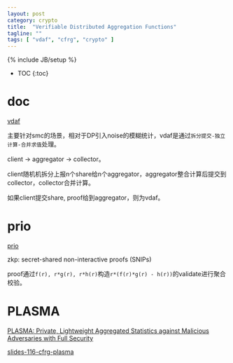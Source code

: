```yaml
---
layout: post
category: crypto
title:  "Verifiable Distributed Aggregation Functions"
tagline: ""
tags: [ "vdaf", "cfrg", "crypto" ] 
---
```

{% include JB/setup %}

* TOC
{:toc}

# doc

[vdaf](https://datatracker.ietf.org/doc/draft-irtf-cfrg-vdaf/)

主要针对smc的场景，相对于DP引入noise的模糊统计，vdaf是通过`拆分提交-独立计算-合并求值`处理。

client -> aggregator -> collector。

client随机机拆分上报n个share给n个aggregator，aggregator整合计算后提交到collector，collector合并计算。

如果client提交share, proof给到aggregator，则为vdaf。

# prio

[prio](https://crypto.stanford.edu/prio/)

zkp: secret-shared non-interactive proofs (SNIPs)

proof通过`f(r), r*g(r), r*h(r)`构造`r*(f(r)*g(r) - h(r))`的validate进行聚合校验。

# PLASMA

[PLASMA: Private, Lightweight Aggregated Statistics against Malicious Adversaries with Full Security](https://eprint.iacr.org/2023/80)

[slides-116-cfrg-plasma](https://datatracker.ietf.org/meeting/116/materials/slides-116-cfrg-plasma-00.pdf)
